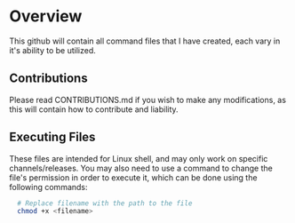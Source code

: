 # Overview
This github will contain all command files that I have created, each vary in it's ability to be utilized.

## Contributions
Please read CONTRIBUTIONS.md if you wish to make any modifications, as this will contain how to contribute and liability.

## Executing Files
These files are intended for Linux shell, and may only work on specific channels/releases. You may also need to use a command to change the file's permission in order to execute it, which can be done using the following commands:
```sh
  # Replace filename with the path to the file
  chmod +x <filename>
```
